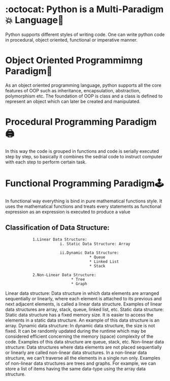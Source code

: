 # :octocat: Python is a Multi-Paradigm:boom: Language:100:
Python supports different styles of writing code. One can write python code in procedural, object oriented, functional or imperative manner.



# Object Oriented Programmimng Paradigm:abacus:
As an object oriented programming language, python supports all the core features of OOP such as inheritance, encapsulation, abstraction, polymorphism etc. The foundation of OOP is class and a class is defined to represent an object which can later be created and manipulated.


# Procedural Programming Paradigm:printer:
In this way the code is grouped in functions and code is serially executed step by step, so basically it combines the sedrial code to instruct computer with each step to perform certain task.


# Functional Programming Paradigm:joystick:
In functional way everything is bind in pure mathematical functions style. It uses the mathematical functions and treats every statements as functional expression as an expression is executed to produce a value





## Classification of Data Structure:
				1.Linear Data Structure:
							i. Static Data Structure: Array
										
							ii.Dynamic Data Structure: 
										 * Queue
										 * Linked List
										 * Stack

				2.Non-Linear Data Structure:
							     * Tree
							     * Graph











Linear data structure: Data structure in which data elements are arranged sequentially or linearly, where each element is attached to its previous and next adjacent elements, is called a linear data structure. 
Examples of linear data structures are array, stack, queue, linked list, etc.
Static data structure: Static data structure has a fixed memory size. It is easier to access the elements in a static data structure. 
An example of this data structure is an array.
Dynamic data structure: In dynamic data structure, the size is not fixed. It can be randomly updated during the runtime which may be considered efficient concerning the memory (space) complexity of the code. 
Examples of this data structure are queue, stack, etc.
Non-linear data structure: Data structures where data elements are not placed sequentially or linearly are called non-linear data structures. In a non-linear data structure, we can’t traverse all the elements in a single run only. 
Examples of non-linear data structures are trees and graphs.
For example, we can store a list of items having the same data-type using the array data structure.

